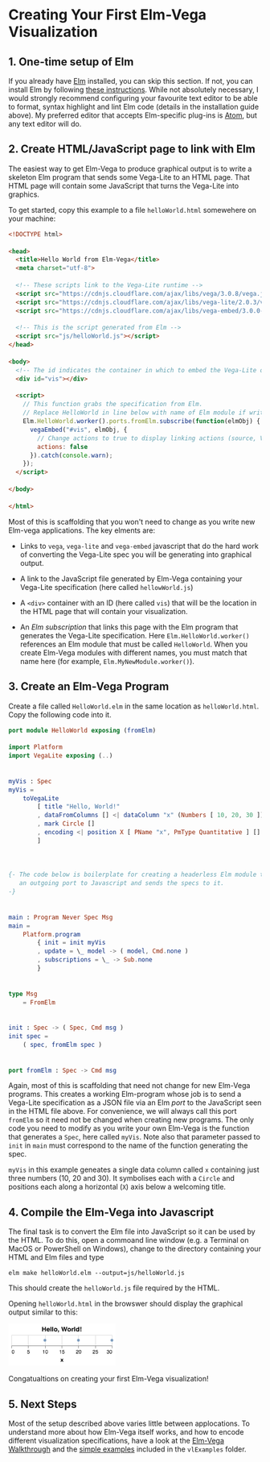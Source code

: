 # Creating Your First Elm-Vega Visualization

## 1. One-time setup of Elm

If you already have [Elm](http://elm-lang.org) installed, you can skip this section.
If not, you can install Elm by following [these instructions](https://guide.elm-lang.org/install.html).
While not absolutely necessary, I would strongly recommend configuring your favourite text editor to be able to format, syntax highlight and lint Elm code (details in the installation guide above).
My preferred editor that accepts Elm-specific plug-ins is [Atom](https://atom.io), but any text editor will do.

## 2. Create HTML/JavaScript page to link with Elm

The easiest way to get Elm-Vega to produce graphical output is to write a skeleton Elm program that sends some Vega-Lite to an HTML page.
That HTML page will contain some JavaScript that turns the Vega-Lite into graphics.

To get started, copy this example to a file `helloWorld.html` somewehere on your machine:

```html
<!DOCTYPE html>

<head>
  <title>Hello World from Elm-Vega</title>
  <meta charset="utf-8">

  <!-- These scripts link to the Vega-Lite runtime -->
  <script src="https://cdnjs.cloudflare.com/ajax/libs/vega/3.0.8/vega.js"></script>
  <script src="https://cdnjs.cloudflare.com/ajax/libs/vega-lite/2.0.3/vega-lite.js"></script>
  <script src="https://cdnjs.cloudflare.com/ajax/libs/vega-embed/3.0.0-rc7/vega-embed.js"></script>

  <!-- This is the script generated from Elm -->
  <script src="js/helloWorld.js"></script>
</head>

<body>
  <!-- The id indicates the container in which to embed the Vega-Lite output. -->
  <div id="vis"></div>

  <script>
    // This function grabs the specification from Elm.
    // Replace HelloWorld in line below with name of Elm module if write your own Elm module.
    Elm.HelloWorld.worker().ports.fromElm.subscribe(function(elmObj) {
      vegaEmbed("#vis", elmObj, {
        // Change actions to true to display linking actions (source, Vega-Lite editor and image output)
        actions: false
      }).catch(console.warn);
    });
  </script>

</body>

</html>
```

Most of this is scaffolding that you won't need to change as you write new Elm-vega applications.
The key elments are:

-   Links to `vega`, `vega-lite` and `vega-embed` javascript that do the hard work of converting the Vega-Lite spec you will be generating into graphical output.

-   A link to the JavaScript file generated by Elm-Vega containing your Vega-Lite specification (here called `hellowWorld.js`)

-   A `<div>` container with an ID (here called `vis`) that will be the location in the HTML page that will contain your visualization.

-   An _Elm subscription_ that links this page with the Elm program that generates the Vega-Lite specification.
    Here `Elm.HelloWorld.worker()` references an Elm module that must be called `HelloWorld`.
    When you create Elm-Vega modules with different names, you must match that name here (for example, `Elm.MyNewModule.worker()`).

## 3. Create an Elm-Vega Program

Create a file called `HelloWorld.elm` in the same location as `helloWorld.html`.
Copy the following code into it.

```elm
port module HelloWorld exposing (fromElm)

import Platform
import VegaLite exposing (..)


myVis : Spec
myVis =
    toVegaLite
        [ title "Hello, World!"
        , dataFromColumns [] <| dataColumn "x" (Numbers [ 10, 20, 30 ]) []
        , mark Circle []
        , encoding <| position X [ PName "x", PmType Quantitative ] []
        ]



{- The code below is boilerplate for creating a headerless Elm module that opens
   an outgoing port to Javascript and sends the specs to it.
-}


main : Program Never Spec Msg
main =
    Platform.program
        { init = init myVis
        , update = \_ model -> ( model, Cmd.none )
        , subscriptions = \_ -> Sub.none
        }


type Msg
    = FromElm


init : Spec -> ( Spec, Cmd msg )
init spec =
    ( spec, fromElm spec )


port fromElm : Spec -> Cmd msg
```

Again, most of this is scaffolding that need not change for new Elm-Vega programs.
This creates a working Elm-program whose job is to send a Vega-Lite specification as a JSON file via an Elm _port_ to the JavaScript seen in the HTML file above.
For convenience, we will always call this port `fromElm` so it need not be changed when creating new programs.
The only code you need to modify as you write your own Elm-Vega is the function that generates a `Spec`, here called `myVis`.
Note also that parameter passed to `init` in `main` must correspond to the name of the function generating the spec.

`myVis` in this example geneates a single data column called `x` containing just three numbers (10, 20 and 30).
It symbolises each with a `Circle` and positions each along a horizontal (`X`) axis below a welcoming title.

## 4. Compile the Elm-Vega into Javascript

The final task is to convert the Elm file into JavaScript so it can be used by the HTML.
To do this, open a commoand line window (e.g. a Terminal on MacOS or PowerShell on Windows), change to the directory containing your HTML and Elm files and type

    elm make helloWorld.elm --output=js/helloWorld.js

This should create the `helloWorld.js` file required by the HTML.

Opening `helloWorld.html` in the browswer should display the graphical output similar to this:

![Hello, World! output](images/helloWorld.png)

Congatualtions on creating your first Elm-Vega visualization!

## 5. Next Steps

Most of the setup described above varies little between applocations.
To understand more about how Elm-Vega itself works, and how to encode different visualization specifications, have a look at the [Elm-Vega Walkthrough](../walkthrough/README.md) and the [simple examples](../../vlExamples) included in the `vlExamples` folder.
